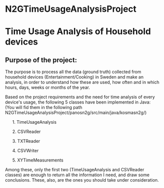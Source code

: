 # N2GTimeUsageAnalysisProject
<h1>Time Usage Analysis of Household devices</h1>
<h2>Purpose of the project:  </h2>
<p>The purpose is to process all the data (ground truth) collected from household devices (Entertainment/Cooking) in Sweden and make an analysis, in order to understand how these are used, how often and in which hours, days, weeks or months of the year.</p>
<p>Based on the project requirements and the need for time analysis of every device's usage, the following 5 classes have been implemented in Java: (You will fid them in the following path N2GTimeUsageAnalysisProject/panosn2g/src/main/java/kosmasn2g/)</p>
<ol>
1. TimeUsageAnalysis</ol>
<ol>
2. CSVReader</ol>
<ol>
3. TXTReader</ol>
<ol>
4. CSVWriter</ol>
<ol>
5. XYTimeMeasurements</ol>
<p>Among these, only the first two (TimeUsageAnalysis and CSVReader classes) are enough to return all the information I need, and draw some conclusions. These, also, are the ones you should take under consideration.</p>
